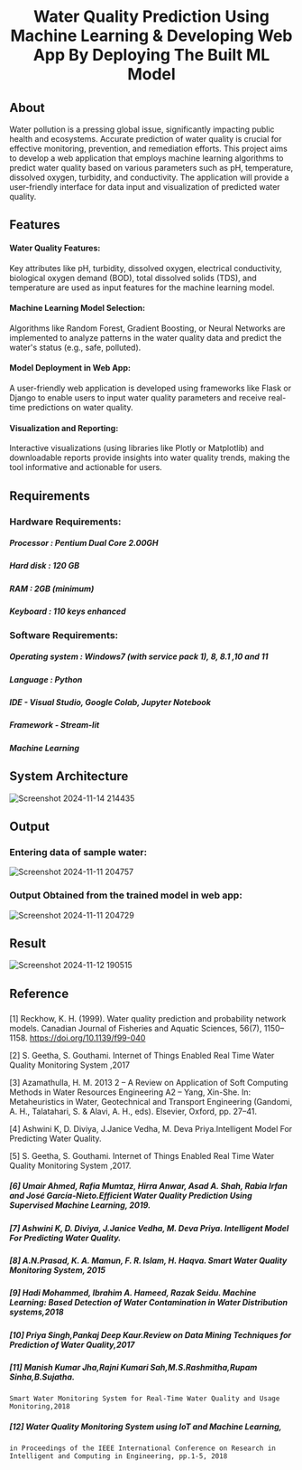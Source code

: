 <h1><center>Water Quality Prediction Using Machine Learning & Developing Web App By Deploying The Built ML Model </center></h1>

## About 
Water pollution is a pressing global issue, significantly impacting public health and ecosystems. 
Accurate prediction of water quality is crucial for effective monitoring, prevention, and remediation efforts.
This project aims to develop a web application that employs machine learning algorithms to predict water quality based on various parameters such as pH, temperature, dissolved oxygen, turbidity, and conductivity. 
The application will provide a user-friendly interface for data input and visualization of predicted water quality.

## Features

#### Water Quality Features:
Key attributes like pH, turbidity, dissolved oxygen, electrical conductivity, biological oxygen demand (BOD), total dissolved solids (TDS), and temperature are used as input features for the machine learning model.

#### Machine Learning Model Selection:
Algorithms like Random Forest, Gradient Boosting, or Neural Networks are implemented to analyze patterns in the water quality data and predict the water's status (e.g., safe, polluted).

#### Model Deployment in Web App:
A user-friendly web application is developed using frameworks like Flask or Django to enable users to input water quality parameters and receive real-time predictions on water quality.

#### Visualization and Reporting:
Interactive visualizations (using libraries like Plotly or Matplotlib) and downloadable reports provide insights into water quality trends, making the tool informative and actionable for users.

## Requirements
### Hardware Requirements:
##### Processor	: Pentium Dual Core 2.00GH
##### Hard disk	: 120 GB
##### RAM 		: 2GB (minimum)
##### Keyboard	: 110 keys enhanced

### Software Requirements:
##### Operating system	: Windows7 (with service pack 1), 8, 8.1 ,10 and 11
##### Language		: Python
##### IDE 		- Visual Studio, Google Colab, Jupyter Notebook
##### Framework 	- Stream-lit
##### Machine Learning

## System Architecture
![Screenshot 2024-11-14 214435](https://github.com/user-attachments/assets/43153084-7471-487e-98d8-1093370ee23d)

## Output

### Entering data of sample water:
![Screenshot 2024-11-11 204757](https://github.com/user-attachments/assets/0c25e28a-3f24-48bb-bfce-8169c3c75ad3)
### Output Obtained from the trained model in web app:
![Screenshot 2024-11-11 204729](https://github.com/user-attachments/assets/50a9d259-3070-49c8-b206-c748e7ca0ab0)

## Result
![Screenshot 2024-11-12 190515](https://github.com/user-attachments/assets/6e5a5a84-8578-4463-a588-34ed84d68dac)

## Reference
###
[1]	Reckhow, K. H. (1999). Water quality prediction and probability network models.
Canadian Journal of Fisheries and Aquatic Sciences, 56(7), 1150–1158. https://doi.org/10.1139/f99-040

[2]	S. Geetha, S. Gouthami. Internet of Things Enabled Real Time Water Quality Monitoring System ,2017

[3]	Azamathulla, H. M. 2013 2 – A Review on Application of Soft Computing Methods in Water Resources Engineering A2 – Yang, Xin-She.
    In: Metaheuristics in Water, Geotechnical and Transport Engineering (Gandomi, A. H., Talatahari, S. & Alavi, A. H., eds). Elsevier, Oxford, pp. 27–41.

[4]	 Ashwini K, D. Diviya, J.Janice Vedha, M. Deva Priya.Intelligent Model For Predicting Water Quality.

[5]	S. Geetha, S. Gouthami. Internet of Things Enabled Real Time Water Quality Monitoring System ,2017.

##### [6] Umair Ahmed, Rafia Mumtaz, Hirra Anwar, Asad A. Shah, Rabia Irfan and José García-Nieto.Efficient Water Quality Prediction Using Supervised Machine Learning, 2019.

##### [7] Ashwini K, D. Diviya, J.Janice Vedha, M. Deva Priya. Intelligent Model For Predicting Water Quality.

##### [8] A.N.Prasad, K. A. Mamun, F. R. Islam, H. Haqva. Smart Water Quality Monitoring System, 2015

##### [9] Hadi Mohammed, Ibrahim A. Hameed, Razak Seidu. Machine Learning: Based Detection of Water Contamination in Water Distribution systems,2018

##### [10] Priya Singh,Pankaj Deep Kaur.Review on Data Mining Techniques for Prediction of Water Quality,2017

##### [11] Manish Kumar Jha,Rajni Kumari Sah,M.S.Rashmitha,Rupam Sinha,B.Sujatha.
    Smart Water Monitoring System for Real-Time Water Quality and Usage Monitoring,2018

##### [12] Water Quality Monitoring System using IoT and Machine Learning,
    in Proceedings of the IEEE International Conference on Research in Intelligent and Computing in Engineering, pp.1-5, 2018
